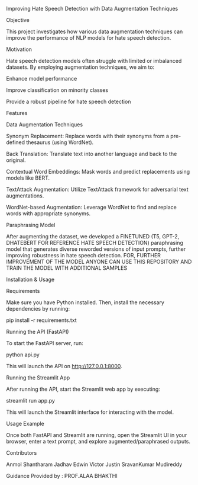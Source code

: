 Improving Hate Speech Detection with Data Augmentation Techniques

Objective

This project investigates how various data augmentation techniques can improve the performance of NLP models for hate speech detection.

Motivation

Hate speech detection models often struggle with limited or imbalanced datasets. By employing augmentation techniques, we aim to:

Enhance model performance

Improve classification on minority classes

Provide a robust pipeline for hate speech detection

Features

Data Augmentation Techniques

Synonym Replacement: Replace words with their synonyms from a pre-defined thesaurus (using WordNet).

Back Translation: Translate text into another language and back to the original.

Contextual Word Embeddings: Mask words and predict replacements using models like BERT.

TextAttack Augmentation: Utilize TextAttack framework for adversarial text augmentations.

WordNet-based Augmentation: Leverage WordNet to find and replace words with appropriate synonyms.

Paraphrasing Model

After augmenting the dataset, we developed a FINETUNED (T5, GPT-2, DHATEBERT FOR REFERENCE HATE SPEECH DETECTION) paraphrasing model that generates diverse reworded versions of input prompts, further improving robustness in hate speech detection.
FOR, FURTHER IMPROVEMENT OF THE MODEL ANYONE CAN USE THIS REPOSITORY AND TRAIN THE MODEL WITH ADDITIONAL SAMPLES

Installation & Usage

Requirements

Make sure you have Python installed. Then, install the necessary dependencies by running:

pip install -r requirements.txt

Running the API (FastAPI)

To start the FastAPI server, run:

python api.py

This will launch the API on http://127.0.0.1:8000.

Running the Streamlit App

After running the API, start the Streamlit web app by executing:

streamlit run app.py

This will launch the Streamlit interface for interacting with the model.


Usage Example

Once both FastAPI and Streamlit are running, open the Streamlit UI in your browser, enter a text prompt, and explore augmented/paraphrased outputs.

Contributors

Anmol Shantharam Jadhav 
Edwin Victor Justin
SravanKumar Mudireddy

Guidance Provided by :
PROF.ALAA BHAKTHI

